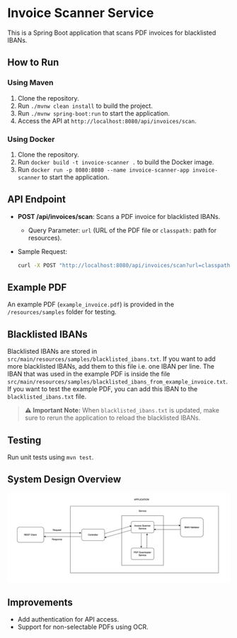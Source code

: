 # Invoice Scanner Service

This is a Spring Boot application that scans PDF invoices for blacklisted IBANs.

## How to Run

### Using Maven
1. Clone the repository.
2. Run `./mvnw clean install` to build the project.
3. Run `./mvnw spring-boot:run` to start the application.
4. Access the API at `http://localhost:8080/api/invoices/scan`.

### Using Docker
1. Clone the repository.
2. Run `docker build -t invoice-scanner .` to build the Docker image.
3. Run `docker run -p 8080:8080 --name invoice-scanner-app invoice-scanner` to start the application.

## API Endpoint
- **POST /api/invoices/scan**: Scans a PDF invoice for blacklisted IBANs.
    - Query Parameter: `url` (URL of the PDF file or `classpath:` path for resources).


- Sample Request:
    ```bash
    curl -X POST "http://localhost:8080/api/invoices/scan?url=classpath:samples/example_invoice.pdf"
    ```

## Example PDF
An example PDF (`example_invoice.pdf`) is provided in the `/resources/samples` folder for testing.

## Blacklisted IBANs
Blacklisted IBANs are stored in `src/main/resources/samples/blacklisted_ibans.txt`. If you want to add more blacklisted IBANs, add them to this file i.e. one IBAN per line.
The IBAN that was used in the example PDF is inside the file `src/main/resources/samples/blacklisted_ibans_from_example_invoice.txt`.
If you want to test the example PDF, you can add this IBAN to the `blacklisted_ibans.txt` file.

> **⚠️ Important Note:** When `blacklisted_ibans.txt` is updated, make sure to rerun the application to reload the blacklisted IBANs.

## Testing
Run unit tests using `mvn test`.

## System Design Overview

![System Architecture](docs/sda-demo.png)

## Improvements
- Add authentication for API access.
- Support for non-selectable PDFs using OCR.
